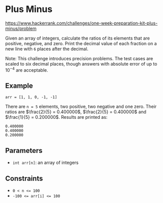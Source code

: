 # Plus Minus

https://www.hackerrank.com/challenges/one-week-preparation-kit-plus-minus/problem

Given an array of integers, calculate the ratios of its elements that are positive, negative, and zero. Print the decimal value of each fraction on a new line with `6` places after the decimal.

Note: This challenge introduces precision problems. The test cases are scaled to six decimal places, though answers with absolute error of up to $`10^{-4}`$ are acceptable.

## Example

```
arr = [1, 1, 0, -1, -1]
```

There are `n = 5` elements, two positive, two negative and one zero. Their ratios are $`\frac{2}{5} = 0.400000`$, $`\frac{2}{5} = 0.400000`$ and $`\frac{1}{5} = 0.200000`$. Results are printed as:

```
0.400000
0.400000
0.200000
```

## Parameters

- `int arr[n]`: an array of integers

## Constraints

- `0 < n <= 100`
- `-100 <= arr[i] <= 100`
